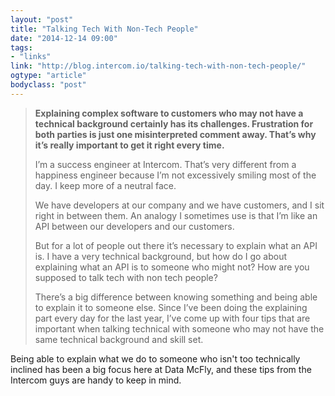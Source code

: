 ```yaml
---
layout: "post"
title: "Talking Tech With Non-Tech People"
date: "2014-12-14 09:00"
tags: 
- "links"
link: "http://blog.intercom.io/talking-tech-with-non-tech-people/"
ogtype: "article"
bodyclass: "post"
---
```


> **Explaining complex software to customers who may not have a technical background certainly has its challenges. Frustration for both parties is just one misinterpreted comment away. That’s why it’s really important to get it right every time.**
> 
> I’m a success engineer at Intercom. That’s very different from a happiness engineer because I’m not excessively smiling most of the day. I keep more of a neutral face.
> 
> We have developers at our company and we have customers, and I sit right in between them. An analogy I sometimes use is that I’m like an API between our developers and our customers.
> 
> But for a lot of people out there it’s necessary to explain what an API is. I have a very technical background, but how do I go about explaining what an API is to someone who might not? How are you supposed to talk tech with non tech people?
> 
> There’s a big difference between knowing something and being able to explain it to someone else. Since I’ve been doing the explaining part every day for the last year, I’ve come up with four tips that are important when talking technical with someone who may not have the same technical background and skill set.

Being able to explain what we do to someone who isn't too technically inclined has been a  big focus here at Data McFly, and these tips from the Intercom guys are handy to keep in mind.